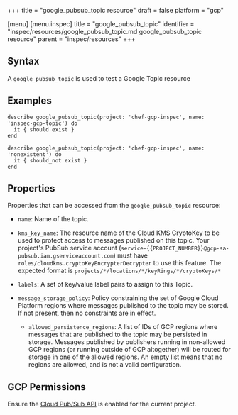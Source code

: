 +++
title = "google_pubsub_topic resource"
draft = false
platform = "gcp"

[menu]
  [menu.inspec]
    title = "google_pubsub_topic"
    identifier = "inspec/resources/google_pubsub_topic.md google_pubsub_topic resource"
    parent = "inspec/resources"
+++


## Syntax
A `google_pubsub_topic` is used to test a Google Topic resource

## Examples
```
describe google_pubsub_topic(project: 'chef-gcp-inspec', name: 'inspec-gcp-topic') do
  it { should exist }
end

describe google_pubsub_topic(project: 'chef-gcp-inspec', name: 'nonexistent') do
  it { should_not exist }
end
```

## Properties
Properties that can be accessed from the `google_pubsub_topic` resource:


  * `name`: Name of the topic.

  * `kms_key_name`: The resource name of the Cloud KMS CryptoKey to be used to protect access to messages published on this topic. Your project's PubSub service account (`service-{{PROJECT_NUMBER}}@gcp-sa-pubsub.iam.gserviceaccount.com`) must have `roles/cloudkms.cryptoKeyEncrypterDecrypter` to use this feature. The expected format is `projects/*/locations/*/keyRings/*/cryptoKeys/*`

  * `labels`: A set of key/value label pairs to assign to this Topic.

  * `message_storage_policy`: Policy constraining the set of Google Cloud Platform regions where messages published to the topic may be stored. If not present, then no constraints are in effect.

    * `allowed_persistence_regions`: A list of IDs of GCP regions where messages that are published to the topic may be persisted in storage. Messages published by publishers running in non-allowed GCP regions (or running outside of GCP altogether) will be routed for storage in one of the allowed regions. An empty list means that no regions are allowed, and is not a valid configuration.


## GCP Permissions

Ensure the [Cloud Pub/Sub API](https://console.cloud.google.com/apis/library/pubsub.googleapis.com/) is enabled for the current project.
